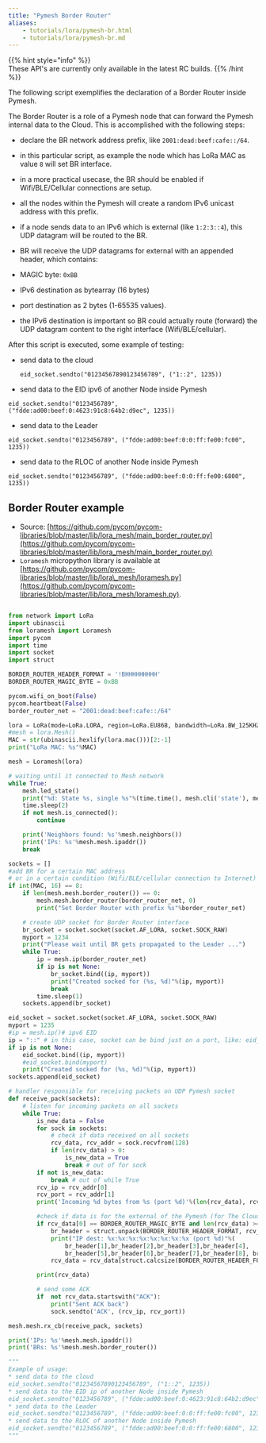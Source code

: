 ```yaml
---
title: "Pymesh Border Router"
aliases:
    - tutorials/lora/pymesh-br.html
    - tutorials/lora/pymesh-br.md
---
```



{{% hint style="info" %}}	
These API's are currently only available in the latest RC builds.
{{% /hint %}}

The following script exemplifies the declaration of a Border Router inside Pymesh.

The Border Router is a role of a Pymesh node that can forward the Pymesh internal data to the Cloud.  This is accomplished with the following steps:

- declare the BR network address prefix, like `2001:dead:beef:cafe::/64`.
 - in this particular script, as example the node which has LoRa MAC as value `8` will set BR interface.
 - in a more practical usecase, the BR should be enabled if Wifi/BLE/Cellular connections are setup.

- all the nodes within the Pymesh will create a random IPv6 unicast address with this prefix.

- if a node sends data to an IPv6 which is external (like `1:2:3::4`), this UDP datagram will be routed to the BR.

- BR will receive the UDP datagrams for external with an appended header, which contains:
 - MAGIC byte: `0xBB`
 - IPv6 destination as bytearray (16 bytes)
 - port destination as 2 bytes (1-65535 values).
- the IPv6 destination is important so BR could actually route (forward) the UDP datagram content to the right interface (Wifi/BLE/cellular).

After this script is executed, some example of testing:

- send data to the cloud

  `eid_socket.sendto("01234567890123456789", ("1::2", 1235))`

- send data to the EID ipv6 of another Node inside Pymesh

 `eid_socket.sendto("0123456789", ("fdde:ad00:beef:0:4623:91c8:64b2:d9ec", 1235))`
 
- send data to the Leader

 `eid_socket.sendto("0123456789", ("fdde:ad00:beef:0:0:ff:fe00:fc00", 1235))`

- send data to the RLOC of another Node inside Pymesh

 `eid_socket.sendto("0123456789", ("fdde:ad00:beef:0:0:ff:fe00:6800", 1235))`



## Border Router example

- Source: [https://github.com/pycom/pycom-libraries/blob/master/lib/lora_mesh/main_border_router.py](https://github.com/pycom/pycom-libraries/blob/master/lib/lora_mesh/main_border_router.py)
- `Loramesh` micropython library is available at [https://github.com/pycom/pycom-libraries/blob/master/lib/lora\_mesh/loramesh.py](https://github.com/pycom/pycom-libraries/blob/master/lib/lora_mesh/loramesh.py).

```python

from network import LoRa
import ubinascii
from loramesh import Loramesh
import pycom
import time
import socket
import struct

BORDER_ROUTER_HEADER_FORMAT = '!BHHHHHHHHH'
BORDER_ROUTER_MAGIC_BYTE = 0xBB

pycom.wifi_on_boot(False)
pycom.heartbeat(False)
border_router_net = "2001:dead:beef:cafe::/64"

lora = LoRa(mode=LoRa.LORA, region=LoRa.EU868, bandwidth=LoRa.BW_125KHZ, sf=7)
#mesh = lora.Mesh()
MAC = str(ubinascii.hexlify(lora.mac()))[2:-1]
print("LoRa MAC: %s"%MAC)

mesh = Loramesh(lora)

# waiting until it connected to Mesh network
while True:
    mesh.led_state()
    print("%d: State %s, single %s"%(time.time(), mesh.cli('state'), mesh.cli('singleton')))
    time.sleep(2)
    if not mesh.is_connected():
        continue

    print('Neighbors found: %s'%mesh.neighbors())
    print('IPs: %s'%mesh.mesh.ipaddr())
    break

sockets = []
#add BR for a certain MAC address
# or in a certain condition (Wifi/BLE/cellular connection to Internet)
if int(MAC, 16) == 8:
    if len(mesh.mesh.border_router()) == 0:
        mesh.mesh.border_router(border_router_net, 0)
        print("Set Border Router with prefix %s"%border_router_net)

    # create UDP socket for Border Router interface
    br_socket = socket.socket(socket.AF_LORA, socket.SOCK_RAW)
    myport = 1234
    print("Please wait until BR gets propagated to the Leader ...")
    while True:
        ip = mesh.ip(border_router_net)
        if ip is not None:
            br_socket.bind((ip, myport))
            print("Created socked for (%s, %d)"%(ip, myport))
            break
        time.sleep(1)
    sockets.append(br_socket)

eid_socket = socket.socket(socket.AF_LORA, socket.SOCK_RAW)
myport = 1235
#ip = mesh.ip()# ipv6 EID
ip = "::" # in this case, socket can be bind just on a port, like: eid_socket.bind(myport)
if ip is not None:
    eid_socket.bind((ip, myport))
    #eid_socket.bind(myport)
    print("Created socked for (%s, %d)"%(ip, myport))
sockets.append(eid_socket)

# handler responsible for receiving packets on UDP Pymesh socket
def receive_pack(sockets):
    # listen for incoming packets on all sockets
    while True:
        is_new_data = False
        for sock in sockets:
            # check if data received on all sockets
            rcv_data, rcv_addr = sock.recvfrom(128)
            if len(rcv_data) > 0:
                is_new_data = True
                break # out of for sock
        if not is_new_data:
            break # out of while True
        rcv_ip = rcv_addr[0]
        rcv_port = rcv_addr[1]
        print('Incoming %d bytes from %s (port %d)'%(len(rcv_data), rcv_ip, rcv_port))

        #check if data is for the external of the Pymesh (for The Cloud)
        if rcv_data[0] == BORDER_ROUTER_MAGIC_BYTE and len(rcv_data) >= struct.calcsize(BORDER_ROUTER_HEADER_FORMAT):
            br_header = struct.unpack(BORDER_ROUTER_HEADER_FORMAT, rcv_data)
            print("IP dest: %x:%x:%x:%x:%x:%x:%x:%x (port %d)"%(
                br_header[1],br_header[2],br_header[3],br_header[4],
                br_header[5],br_header[6],br_header[7],br_header[8], br_header[9]))
            rcv_data = rcv_data[struct.calcsize(BORDER_ROUTER_HEADER_FORMAT):]

        print(rcv_data)

        # send some ACK
        if  not rcv_data.startswith("ACK"):
            print("Sent ACK back")
            sock.sendto('ACK', (rcv_ip, rcv_port))

mesh.mesh.rx_cb(receive_pack, sockets)

print('IPs: %s'%mesh.mesh.ipaddr())
print('BRs: %s'%mesh.mesh.border_router())

"""
Example of usage:
* send data to the cloud
eid_socket.sendto("01234567890123456789", ("1::2", 1235))
* send data to the EID ip of another Node inside Pymesh
eid_socket.sendto("0123456789", ("fdde:ad00:beef:0:4623:91c8:64b2:d9ec", 1235))
* send data to the Leader
eid_socket.sendto("0123456789", ("fdde:ad00:beef:0:0:ff:fe00:fc00", 1235))
* send data to the RLOC of another Node inside Pymesh
eid_socket.sendto("0123456789", ("fdde:ad00:beef:0:0:ff:fe00:6800", 1235))
"""

```
